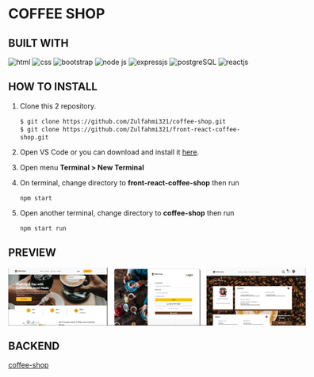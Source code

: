 # COFFEE SHOP

## BUILT WITH

![html](https://img.shields.io/badge/html-5-orange)
![css](https://img.shields.io/badge/css-3-blue)
![bootstrap](https://img.shields.io/badge/bootstrap-5.2-blue)
![node js](https://img.shields.io/badge/nodejs-18-green)
![expressjs](https://img.shields.io/badge/expressjs-4-lightgrey)
![postgreSQL](https://img.shields.io/badge/postgreSQL-14-orange)
![reactjs](https://img.shields.io/badge/reactjs-18-blue)


## HOW TO INSTALL
1. Clone this 2 repository.
    ```
    $ git clone https://github.com/Zulfahmi321/coffee-shop.git
    $ git clone https://github.com/Zulfahmi321/front-react-coffee-shop.git
    ```
2. Open VS Code or you can download and install it [here](https://code.visualstudio.com/).
3. Open menu **Terminal > New Terminal**

4. On terminal, change directory to **front-react-coffee-shop** then run 
    ```
    npm start
    ```

5. Open another terminal, change directory to **coffee-shop** then run
    ```
    npm start run

## PREVIEW
<div style="display:flex">
<img src="./src/assets/page/home.png" style="width: 200px">
<img src="./src/assets/page/login.png" style="width: 200px">
<img src="./src/assets/page/profil.png" style="width: 200px">
</div>

## BACKEND
[coffee-shop](https://github.com/Zulfahmi321/coffee-shop.git)